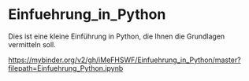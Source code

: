 # Einfuehrung_in_Python
Dies ist eine kleine Einführung in Python, die Ihnen die Grundlagen vermitteln soll.


https://mybinder.org/v2/gh/iMeFHSWF/Einfuehrung_in_Python/master?filepath=Einfuehrung_Python.ipynb
